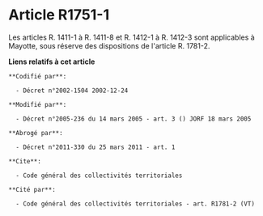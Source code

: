 # Article R1751-1

Les articles R. 1411-1 à R. 1411-8 et R. 1412-1 à R. 1412-3 sont applicables à Mayotte, sous réserve des dispositions de
l'article R. 1781-2.

**Liens relatifs à cet article**

	**Codifié par**:

	  - Décret n°2002-1504 2002-12-24

	**Modifié par**:

	  - Décret n°2005-236 du 14 mars 2005 - art. 3 () JORF 18 mars 2005

	**Abrogé par**:

	  - Décret n°2011-330 du 25 mars 2011 - art. 1

	**Cite**:

	  - Code général des collectivités territoriales

	**Cité par**:

	  - Code général des collectivités territoriales - art. R1781-2 (VT)
